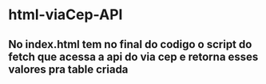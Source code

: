 ﻿# html-viaCep-API
## No index.html tem no final do codigo o script do fetch que acessa a api do via cep e retorna esses valores pra table criada
